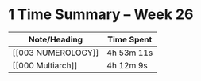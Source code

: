 # 1 Time Summary – Week 26

| Note/Heading | Time Spent |
|--------------|------------|
| [[003 NUMEROLOGY]] | 4h 53m 11s |
| [[000 Multiarch]] | 4h 12m 9s |

